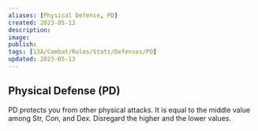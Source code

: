 ```yaml
---
aliases: [Physical Defense, PD]
created: 2023-05-13
description: 
image: 
publish: 
tags: [13A/Combat/Rules/Stats/Defenses/PD]
updated: 2023-05-13
---
```


## Physical Defense (PD)

PD protects you from other physical attacks. It is equal to the middle value among Str, Con, and Dex. Disregard the higher and the lower values.